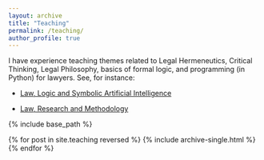 ```yaml
---
layout: archive
title: "Teaching"
permalink: /teaching/
author_profile: true
---
```


I have experience teaching themes related to Legal Hermeneutics, Critical Thinking, Legal Philosophy, basics of formal logic, and programming (in Python) for lawyers. See, for instance:

- [Law, Logic and Symbolic Artificial Intelligence](https://sites.google.com/view/italojsoliveira/teaching/law-logic-and-symbolic-artificial-intelligence)

- [Law, Research and Methodology](https://sites.google.com/view/italojsoliveira/teaching/law-research-and-methodology)


{% include base_path %}

{% for post in site.teaching reversed %}
  {% include archive-single.html %}
{% endfor %}
